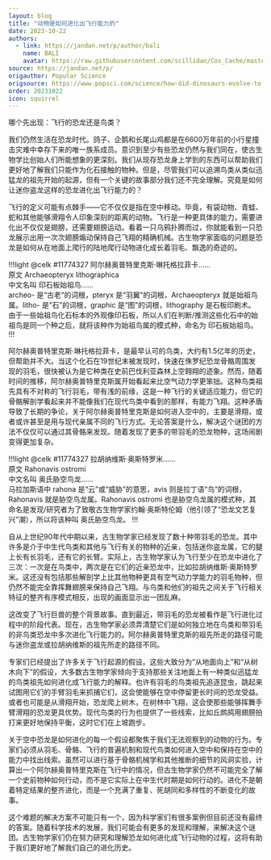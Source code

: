 ```yaml
---
layout: blog
title: "动物是如何进化出飞行能力的"
date: 2023-10-22
authors:
  - link: https://jandan.net/p/author/bali
    name: BALI
    avatar: https://raw.githubusercontent.com/scillidan/Cos_Cache/master/avater/jin.png
source: https://jandan.net/p/
origauthor: Popular Science
origsource: https://www.popsci.com/science/how-did-dinosaurs-evolve-to-fly/
order: 20231022
icon: squirrel
---
```


哪个先出现：飞行的恐龙还是鸟类？

我们仍然生活在恐龙时代。鸽子、企鹅和长尾山鸡都是在6600万年前的小行星撞击灾难中幸存下来的唯一族系成员。意识到至少有些恐龙仍然与我们同在，使古生物学比创始人们所能想象的更深刻。我们从现存恐龙身上学到的东西可以帮助我们更好地了解我们只能作为化石接触的物种。但是，尽管我们可以追溯鸟类从类似迅猛龙的祖先开始的起源，但有一个关键的故事部分我们还不完全理解。究竟是如何让迷你盗龙这样的恐龙进化出飞行能力的？

飞行的定义可能有点棘手——它不仅仅是指在空中移动。毕竟，有袋动物、青蛙、蛇和其他能够滑翔令人印象深刻的距离的动物。飞行是一种更具体的能力，需要进化出不仅仅是翅膀，还需要翅膀运动。看着一只乌鸦扑腾而过，你就能看到一只恐龙展示出用一次次翅膀煽动保持自己飞翔的精确机械。古生物学家面临的问题是恐龙是如何从在地面上爬行的陆地爬行动物进化成长着羽毛、飘逸的奇迹的。

!!!light @celk #11774327
阿尔赫奥普特里克斯·琳托格拉菲卡……  
原文 Archaeopteryx lithographica  
中文名叫 印石板始祖鸟……  
archeo- 是“古老”的词根，pteryx 是“羽翼”的词根，Archaeopteryx 就是始祖鸟属。litho- 是“石”的词根，graphic 是“图”的词根，lithography 是石板印刷术。  
由于一些始祖鸟化石标本的外观像印石板，所以人们在判断/推测这些化石中的始祖鸟是同一个种之后，就将该种作为始祖鸟属的模式种，命名为 印石板始祖鸟。
!!!

阿尔赫奥普特里克斯·琳托格拉菲卡，是最早认可的鸟类，大约有1.5亿年的历史，但帮助并不大。当这个化石在19世纪末被发现时，快速在侏罗纪恐龙骨骼周围发现的羽毛，很快被认为是它种类在史前巴伐利亚森林上空翱翔的迹象。然而，随着时间的推移，阿尔赫奥普特里克斯属开始看起来比空气动力学更笨拙。这种鸟类祖先具有不对称的飞行羽毛，带有浅的前缘，这是一种飞行的关键适应能力，但它的骨骼解剖学看起来并不能像我们在现代鸟类中看到的那样，有能力飞翔。这种矛盾导致了长期的争论，关于阿尔赫奥普特里克斯是如何进入空中的，主要是滑翔，或者或许甚至是用与现代亲属不同的飞行方式。无论答案是什么，解决这个谜团的方法不仅仅可以通过其骨骼来发现。随着发现了更多的带羽毛的恐龙物种，这场闹剧变得更加复杂。

!!!light @celk #11774327
拉胡纳维斯·奥斯特罗米……  
原文 Rahonavis ostromi  
中文名叫 奥氏胁空鸟龙……  
马拉加斯语中 rahona 是“云”或“威胁”的意思，avis 则是拉丁语“鸟”的词根，Rahonavis 就是胁空鸟龙属。Rahonavis ostromi 也是胁空鸟龙属的模式种，其命名是发现/研究者为了致敬古生物学家约翰·奥斯特伦姆（他引领了“恐龙文艺复兴”潮），所以将该种叫 奥氏胁空鸟龙。
!!!

自从上世纪90年代中期以来，古生物学家已经发现了数十种带羽毛的恐龙。其中许多是介于中生代鸟类和其他与飞行有关的物种的近亲，包括迷你盗龙属，它的腿上长有长羽毛，还有它的长臂。实际上，古生物学家认为飞行至少在恐龙中进化了三次：一次是在鸟类中，两次是在它们的近亲恐龙中，比如拉胡纳维斯·奥斯特罗米。这还没有包括那些解剖学上比其他物种更具有空气动力学能力的羽毛物种，但仍然不能完全靠挥舞翅膀来保持自己飞翔。与鸟类和他们的祖先之间关于飞行相关特征的整齐有序模式相反，出现的画面显示出一团乱麻。

这改变了飞行巨兽的整个背景故事。直到最近，带羽毛的恐龙被看作是飞行进化过程中的阶段代表。现在，古生物学家必须弄清楚它们是如何独立地在鸟类和带羽毛的非鸟类恐龙中多次进化飞行能力的。阿尔赫奥普特里克斯的祖先所走的路径可能与迷你盗龙或拉胡纳维斯的祖先所走的路径不同。

专家们已经提出了许多关于飞行起源的假设。这些大致分为“从地面向上”和“从树木向下”的假设，大多数古生物学家倾向于支持那些关注地面上有一种类似迅猛龙的鸟类祖先如何进化成飞行能力的解释。也许有羽毛的鸟类祖先追逐昆虫，跳起来试图用它们的手臂羽毛来抓捕它们，这会使能够在空中停留更长时间的恐龙受益。或者也可能是从滑翔开始，恐龙爬上树木，在树林中飞翔，这会使那些能够挥舞手臂滑翔的恐龙更具优势。现代鸟类的行为也提供了一些线索，比如丘鹧鸪用翅膀拍打来更好地保持平衡，这时它们在上坡跑步。

关于空中恐龙是如何进化的每一个假设都聚焦于我们无法观察到的动物的行为。专家们必须从羽毛、骨骼、飞行的普遍机制和现代鸟类如何进入空中和保持在空中的能力中找出线索。虽然可以进行基于骨骼机械学和其他推断的细节的风洞实验，计算出一个阿尔赫奥普特里克斯在飞行中的情况，但古生物学家仍然不可能完全了解一个史前物种如何行动，而不是它实际上在中生代时期是如何行动的。进化不是朝着特定结果的整齐进化，而是一个充满了重复、死胡同和多样性的不断变化的故事。

这个难题的解决方案不可能只有一个，因为科学家们有很多案例但目前还没有最终的答案。随着科学技术的发展，我们可能会有更多的发现和理解，来解决这个谜团。古生物学家们仍在努力研究和理解恐龙如何进化成飞行动物的过程，这将有助于我们更好地了解我们自己的进化历史。